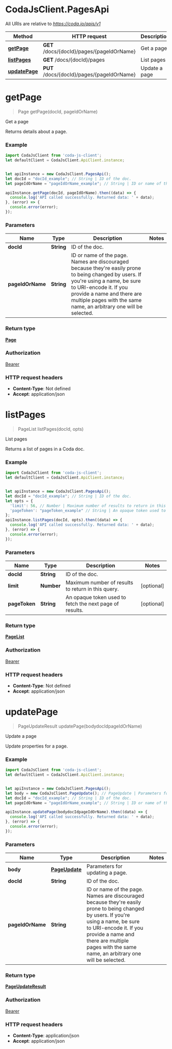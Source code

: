 # CodaJsClient.PagesApi

All URIs are relative to *https://coda.io/apis/v1*

Method | HTTP request | Description
------------- | ------------- | -------------
[**getPage**](PagesApi.md#getPage) | **GET** /docs/{docId}/pages/{pageIdOrName} | Get a page
[**listPages**](PagesApi.md#listPages) | **GET** /docs/{docId}/pages | List pages
[**updatePage**](PagesApi.md#updatePage) | **PUT** /docs/{docId}/pages/{pageIdOrName} | Update a page

<a name="getPage"></a>
# **getPage**
> Page getPage(docId, pageIdOrName)

Get a page

Returns details about a page.

### Example
```javascript
import CodaJsClient from 'coda-js-client';
let defaultClient = CodaJsClient.ApiClient.instance;


let apiInstance = new CodaJsClient.PagesApi();
let docId = "docId_example"; // String | ID of the doc.
let pageIdOrName = "pageIdOrName_example"; // String | ID or name of the page. Names are discouraged because they're easily prone to being changed by users. If you're using a name, be sure to URI-encode it. If you provide a name and there are multiple pages with the same name, an arbitrary one will be selected. 

apiInstance.getPage(docId, pageIdOrName).then((data) => {
  console.log('API called successfully. Returned data: ' + data);
}, (error) => {
  console.error(error);
});

```

### Parameters

Name | Type | Description  | Notes
------------- | ------------- | ------------- | -------------
 **docId** | **String**| ID of the doc. | 
 **pageIdOrName** | **String**| ID or name of the page. Names are discouraged because they&#x27;re easily prone to being changed by users. If you&#x27;re using a name, be sure to URI-encode it. If you provide a name and there are multiple pages with the same name, an arbitrary one will be selected.  | 

### Return type

[**Page**](Page.md)

### Authorization

[Bearer](../README.md#Bearer)

### HTTP request headers

 - **Content-Type**: Not defined
 - **Accept**: application/json

<a name="listPages"></a>
# **listPages**
> PageList listPages(docId, opts)

List pages

Returns a list of pages in a Coda doc.

### Example
```javascript
import CodaJsClient from 'coda-js-client';
let defaultClient = CodaJsClient.ApiClient.instance;


let apiInstance = new CodaJsClient.PagesApi();
let docId = "docId_example"; // String | ID of the doc.
let opts = { 
  'limit': 56, // Number | Maximum number of results to return in this query.
  'pageToken': "pageToken_example" // String | An opaque token used to fetch the next page of results.
};
apiInstance.listPages(docId, opts).then((data) => {
  console.log('API called successfully. Returned data: ' + data);
}, (error) => {
  console.error(error);
});

```

### Parameters

Name | Type | Description  | Notes
------------- | ------------- | ------------- | -------------
 **docId** | **String**| ID of the doc. | 
 **limit** | **Number**| Maximum number of results to return in this query. | [optional] 
 **pageToken** | **String**| An opaque token used to fetch the next page of results. | [optional] 

### Return type

[**PageList**](PageList.md)

### Authorization

[Bearer](../README.md#Bearer)

### HTTP request headers

 - **Content-Type**: Not defined
 - **Accept**: application/json

<a name="updatePage"></a>
# **updatePage**
> PageUpdateResult updatePage(bodydocIdpageIdOrName)

Update a page

Update properties for a page.

### Example
```javascript
import CodaJsClient from 'coda-js-client';
let defaultClient = CodaJsClient.ApiClient.instance;


let apiInstance = new CodaJsClient.PagesApi();
let body = new CodaJsClient.PageUpdate(); // PageUpdate | Parameters for updating a page.
let docId = "docId_example"; // String | ID of the doc.
let pageIdOrName = "pageIdOrName_example"; // String | ID or name of the page. Names are discouraged because they're easily prone to being changed by users. If you're using a name, be sure to URI-encode it. If you provide a name and there are multiple pages with the same name, an arbitrary one will be selected. 

apiInstance.updatePage(bodydocIdpageIdOrName).then((data) => {
  console.log('API called successfully. Returned data: ' + data);
}, (error) => {
  console.error(error);
});

```

### Parameters

Name | Type | Description  | Notes
------------- | ------------- | ------------- | -------------
 **body** | [**PageUpdate**](PageUpdate.md)| Parameters for updating a page. | 
 **docId** | **String**| ID of the doc. | 
 **pageIdOrName** | **String**| ID or name of the page. Names are discouraged because they&#x27;re easily prone to being changed by users. If you&#x27;re using a name, be sure to URI-encode it. If you provide a name and there are multiple pages with the same name, an arbitrary one will be selected.  | 

### Return type

[**PageUpdateResult**](PageUpdateResult.md)

### Authorization

[Bearer](../README.md#Bearer)

### HTTP request headers

 - **Content-Type**: application/json
 - **Accept**: application/json


